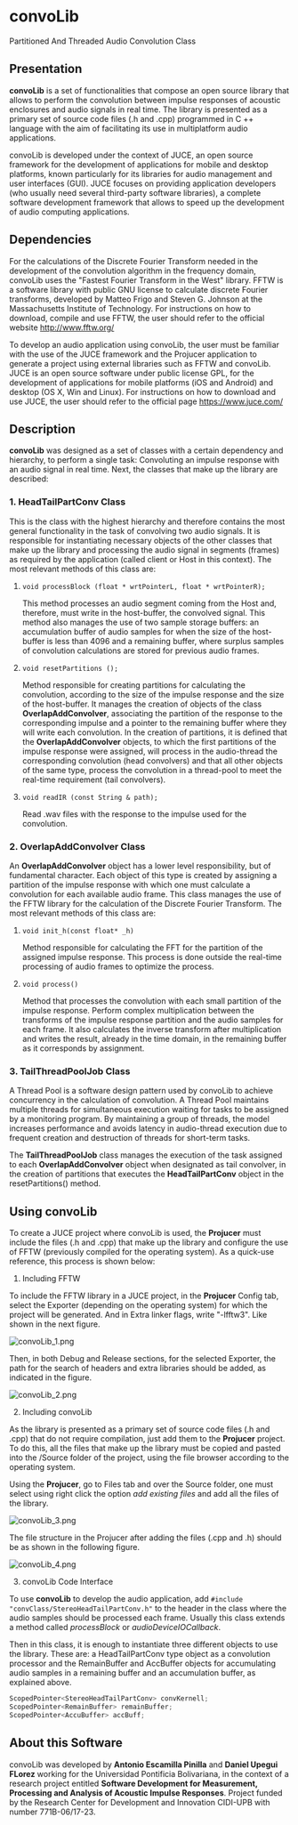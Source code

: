 # convoLib
Partitioned And Threaded Audio Convolution Class

## Presentation
**convoLib** is a set of functionalities that compose an open source library that allows to perform the convolution between impulse responses of acoustic enclosures and audio signals in real time. The library is presented as a primary set of source code files (.h and .cpp) programmed in C ++ language with the aim of facilitating its use in multiplatform audio applications.

convoLib is developed under the context of JUCE, an open source framework for the development of applications for mobile and desktop platforms, known particularly for its libraries for audio management and user interfaces (GUI). JUCE focuses on providing application developers (who usually need several third-party software libraries), a complete software development framework that allows to speed up the development of audio computing applications.

## Dependencies
For the calculations of the Discrete Fourier Transform needed in the development of the convolution algorithm in the frequency domain, convoLib uses the "Fastest Fourier Transform in the West" library. FFTW is a software library with public GNU license to calculate discrete Fourier transforms, developed by Matteo Frigo and Steven G. Johnson at the Massachusetts Institute of Technology. For instructions on how to download, compile and use FFTW, the user should refer to the official website http://www.fftw.org/

To develop an audio application using convoLib, the user must be familiar with the use of the JUCE framework and the Projucer application to generate a project using external libraries such as FFTW and convoLib. JUCE is an open source software under public license GPL, for the development of applications for mobile platforms (iOS and Android) and desktop (OS X, Win and Linux). For instructions on how to download and use JUCE, the user should refer to the official page https://www.juce.com/

## Description
**convoLib** was designed as a set of classes with a certain dependency and hierarchy, to perform a single task: Convoluting an impulse response with an audio signal in real time. Next, the classes that make up the library are described:

### 1. HeadTailPartConv Class 

This is the class with the highest hierarchy and therefore contains the most general functionality in the task of convolving two audio signals. It is responsible for instantiating necessary objects of the other classes that make up the library and processing the audio signal in segments (frames) as required by the application (called client or Host in this context). The most relevant methods of this class are:

1. `void processBlock (float * wrtPointerL, float * wrtPointerR);`

   This method processes an audio segment coming from the Host and, therefore, must write in the host-buffer, the convolved    signal. This method also manages the use of two sample storage buffers: an accumulation buffer of audio samples for when    the size of the host-buffer is less than 4096 and a remaining buffer, where surplus samples of convolution calculations      are stored for previous audio frames.

2. `void resetPartitions ();`

   Method responsible for creating partitions for calculating the convolution, according to the size of the impulse response and the size of the host-buffer. It manages the creation of objects of the class **OverlapAddConvolver**, associating the partition of the response to the corresponding impulse and a pointer to the remaining buffer where they will write each convolution. In the creation of partitions, it is defined that the **OverlapAddConvolver** objects, to which the first partitions of the impulse response were assigned, will process in the audio-thread the corresponding convolution (head convolvers) and that all other objects of the same type, process the convolution in a thread-pool to meet the real-time requirement (tail convolvers).

3. `void readIR (const String & path);`

   Read .wav files with the response to the impulse used for the convolution.
   
### 2. OverlapAddConvolver Class

An **OverlapAddConvolver** object has a lower level responsibility, but of fundamental character. Each object of this type is created by assigning a partition of the impulse response with which one must calculate a convolution for each available audio frame. This class manages the use of the FFTW library for the calculation of the Discrete Fourier Transform. The most relevant methods of this class are:

1. `void init_h(const float* _h)`

   Method responsible for calculating the FFT for the partition of the assigned impulse response. This process is done outside the real-time processing of audio frames to optimize the process.
   
2. `void process()`

   Method that processes the convolution with each small partition of the impulse response. Perform complex multiplication between the transforms of the impulse response partition and the audio samples for each frame. It also calculates the inverse transform after multiplication and writes the result, already in the time domain, in the remaining buffer as it corresponds by assignment.
   
### 3. TailThreadPoolJob Class

A Thread Pool is a software design pattern used by convoLib to achieve concurrency in the calculation of convolution. A Thread Pool maintains multiple threads for simultaneous execution waiting for tasks to be assigned by a monitoring program. By maintaining a group of threads, the model increases performance and avoids latency in audio-thread execution due to frequent creation and destruction of threads for short-term tasks.

The **TailThreadPoolJob** class manages the execution of the task assigned to each **OverlapAddConvolver** object when designated as tail convolver, in the creation of partitions that executes the **HeadTailPartConv** object in the resetPartitions() method.

## Using convoLib
To create a JUCE project where convoLib is used, the **Projucer** must include the files (.h and .cpp) that make up the library and configure the use of FFTW (previously compiled for the operating system). As a quick-use reference, this process is shown below:

1. Including FFTW

To include the FFTW library in a JUCE project, in the **Projucer** Config tab, select the Exporter (depending on the operating system) for which the project will be generated. And in Extra linker flags, write "-lfftw3". Like shown in the next figure.

![convoLib_1.png](https://github.com/AntonioEscamilla/images-in-readMe/blob/master/convoLib/convoLib_1.png)

Then, in both Debug and Release sections, for the selected Exporter, the path for the search of headers and extra libraries should be added, as indicated in the figure.

![convoLib_2.png](https://github.com/AntonioEscamilla/images-in-readMe/blob/master/convoLib/convoLib_2.png)

2. Including convoLib

As the library is presented as a primary set of source code files (.h and .cpp) that do not require compilation, just add them to the **Projucer** project. To do this, all the files that make up the library must be copied and pasted into the /Source folder of the project, using the file browser according to the operating system.

Using the **Projucer**, go to Files tab and over the Source folder, one must select using right click the option *add existing files* and add all the files of the library.

![convoLib_3.png](https://github.com/AntonioEscamilla/images-in-readMe/blob/master/convoLib/convoLib_3.png)

The file structure in the Projucer after adding the files (.cpp and .h) should be as shown in the following figure.

![convoLib_4.png](https://github.com/AntonioEscamilla/images-in-readMe/blob/master/convoLib/convoLib_4.png)

3. convoLib Code Interface

To use **convoLib** to develop the audio application, add `#include "convClass/StereoHeadTailPartConv.h"` to the header in the class where the audio samples should be processed each frame. Usually this class extends a method called *processBlock* or *audioDeviceIOCallback*.

Then in this class, it is enough to instantiate three different objects to use the library. These are: a HeadTailPartConv type object as a convolution processor and the RemainBuffer and AccBuffer objects for accumulating audio samples in a remaining buffer and an accumulation buffer, as explained above.

```c++
ScopedPointer<StereoHeadTailPartConv> convKernell;
ScopedPointer<RemainBuffer> remainBuffer;
ScopedPointer<AccuBuffer> accBuff; 
```

## About this Software
convoLib was developed by **Antonio Escamilla Pinilla** and **Daniel Upegui FLorez** working for the Universidad Pontificia Bolivariana, in the context of a research project entitled **Software Development for Measurement, Processing and Analysis of Acoustic Impulse Responses**. Project funded by the Research Center for Development and Innovation CIDI-UPB with number 771B-06/17-23.
